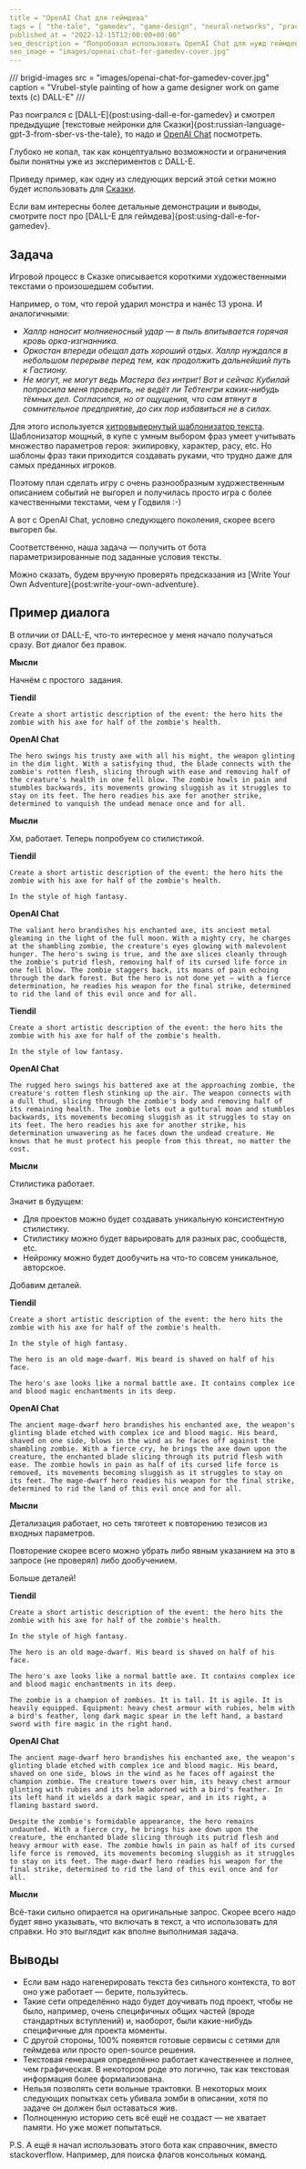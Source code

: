 ```yaml
---
title = "OpenAI Chat для геймдева"
tags = [ "the-tale", "gamedev", "game-design", "neural-networks", "practice", "procedural-content-generation", "development",]
published_at = "2022-12-15T12:00:00+00:00"
seo_description = "Попробовал использовать OpenAI Chat для нужд геймдева. Работает, но надо доучивать и контролировать."
seo_image = "images/openai-chat-for-gamedev-cover.jpg"
---
```


/// brigid-images
src = "images/openai-chat-for-gamedev-cover.jpg"
caption = "Vrubel-style painting of how a game designer work on game texts (c) DALL-E"
///

Раз поигрался с [DALL-E]{post:using-dall-e-for-gamedev} и смотрел предыдущие [текстовые нейронки для Сказки]{post:russian-language-gpt-3-from-sber-vs-the-tale}, то надо и [OpenAI Chat](https://chat.openai.com/) посмотреть.

Глубоко не копал, так как концептуально возможности и ограничения были понятны уже из экспериментов с DALL-E.

Приведу пример, как одну из следующих версий этой сетки можно будет использовать для [Сказки](https://the-tale.org/).

Если вам интересны более детальные демонстрации и выводы, смотрите пост про [DALL-E для геймдева]{post:using-dall-e-for-gamedev}.

<!-- more -->

## Задача

Игровой процесс в Сказке описывается короткими художественными текстами о произошедшем событии.

Например, о том, что герой ударил монстра и нанёс 13 урона. И аналогичными:

- _Халлр наносит молниеносный удар — в пыль впитывается горячая кровь орка-изгнанника._
- _Оркостан впереди обещал дать хороший отдых. Халлр нуждался в небольшом перерыве перед тем, как продолжить дальнейший путь к Гастиону._
- _Не могут, не могут ведь Мастера без интриг! Вот и сейчас Кубилай попросила меня проверить, не ведёт ли Тебтенгри каких-нибудь тёмных дел. Согласился, но от ощущения, что сам втянут в сомнительное предприятие, до сих пор избавиться не в силах._

Для этого используется [хитровывернутый шаблонизатор текста](https://github.com/the-tale/utg). Шаблонизатор мощный, в купе с умным выбором фраз умеет учитывать множество параметров героя: экипировку, характер, расу, etc. Но шаблоны фраз таки приходится создавать руками, что трудно даже для самых преданных игроков.

Поэтому план сделать игру с очень разнообразным художественным описанием событий не выгорел и получилась просто игра с более качественными текстами, чем у Годвиля :-)

А вот с OpenAI Chat, условно следующего поколения, скорее всего выгорел бы.

Соответственно, наша задача — получить от бота параметризированные под заданные условия тексты.

Можно сказать, будем вручную проверять предсказания из [Write Your Own Adventure]{post:write-your-own-adventure}.

## Пример диалога

В отличии от DALL-E, что-то интересное у меня начало получаться сразу. Вот диалог без правок.

**Мысли**

Начнём с простого  задания.

**Tiendil**

```
Create a short artistic description of the event: the hero hits the zombie with his axe for half of the zombie's health.
```

**OpenAI Chat**

```
The hero swings his trusty axe with all his might, the weapon glinting in the dim light. With a satisfying thud, the blade connects with the zombie's rotten flesh, slicing through with ease and removing half of the creature's health in one fell blow. The zombie howls in pain and stumbles backwards, its movements growing sluggish as it struggles to stay on its feet. The hero readies his axe for another strike, determined to vanquish the undead menace once and for all.
```

**Мысли**

Хм, работает. Теперь попробуем со стилистикой.

**Tiendil**

```
Create a short artistic description of the event: the hero hits the zombie with his axe for half of the zombie's health.

In the style of high fantasy.
```

**OpenAI Chat**

```
The valiant hero brandishes his enchanted axe, its ancient metal gleaming in the light of the full moon. With a mighty cry, he charges at the shambling zombie, the creature's eyes glowing with malevolent hunger. The hero's swing is true, and the axe slices cleanly through the zombie's putrid flesh, removing half of its cursed life force in one fell blow. The zombie staggers back, its moans of pain echoing through the dark forest. But the hero is not done yet – with a fierce determination, he readies his weapon for the final strike, determined to rid the land of this evil once and for all.
```

**Tiendil**

```
Create a short artistic description of the event: the hero hits the zombie with his axe for half of the zombie's health.

In the style of low fantasy.
```

**OpenAI Chat**

```
The rugged hero swings his battered axe at the approaching zombie, the creature's rotten flesh stinking up the air. The weapon connects with a dull thud, slicing through the zombie's body and removing half of its remaining health. The zombie lets out a guttural moan and stumbles backwards, its movements becoming sluggish as it struggles to stay on its feet. The hero readies his axe for another strike, his determination unwavering as he faces down the undead creature. He knows that he must protect his people from this threat, no matter the cost.
```

**Мысли**

Стилистика работает.

Значит в будущем:

- Для проектов можно будет создавать уникальную консистентную стилистику.
- Стилистику можно будет варьировать для разных рас, сообществ, etc.
- Нейронку можно будет дообучить на что-то совсем уникальное, авторское.

Добавим деталей.

**Tiendil**

```
Create a short artistic description of the event: the hero hits the zombie with his axe for half of the zombie's health.

In the style of high fantasy.

The hero is an old mage-dwarf. His beard is shaved on half of his face.

The hero's axe looks like a normal battle axe. It contains complex ice and blood magic enchantments in its deep.
```

**OpenAI Chat**

```
The ancient mage-dwarf hero brandishes his enchanted axe, the weapon's glinting blade etched with complex ice and blood magic. His beard, shaved on one side, blows in the wind as he faces off against the shambling zombie. With a fierce cry, he brings the axe down upon the creature, the enchanted blade slicing through its putrid flesh with ease. The zombie howls in pain as half of its cursed life force is removed, its movements becoming sluggish as it struggles to stay on its feet. The mage-dwarf hero readies his weapon for the final strike, determined to rid the land of this evil once and for all.
```

**Мысли**

Детализация работает, но сеть тяготеет к повторению тезисов из входных параметров.

Повторение скорее всего можно убрать либо явным указанием на это в запросе (не проверял) либо дообучением.

Больше деталей!

**Tiendil**

```
Create a short artistic description of the event: the hero hits the zombie with his axe for half of the zombie's health.

In the style of high fantasy.

The hero is an old mage-dwarf. His beard is shaved on half of his face.

The hero's axe looks like a normal battle axe. It contains complex ice and blood magic enchantments in its deep.

The zombie is a champion of zombies. It is tall. It is agile. It is heavily equipped. Equipment: heavy chest armour with rubies, helm with a bird's feather, long dark magic spear in the left hand, a bastard sword with fire magic in the right hand.
```

**OpenAI Chat**

```
The ancient mage-dwarf hero brandishes his enchanted axe, the weapon's glinting blade etched with complex ice and blood magic. His beard, shaved on one side, blows in the wind as he faces off against the champion zombie. The creature towers over him, its heavy chest armour glinting with rubies and its helm adorned with a bird's feather. In its left hand it wields a dark magic spear, and in its right, a flaming bastard sword.

Despite the zombie's formidable appearance, the hero remains undaunted. With a fierce cry, he brings his axe down upon the creature, the enchanted blade slicing through its putrid flesh and heavy armour with ease. The zombie howls in pain as half of its cursed life force is removed, its movements becoming sluggish as it struggles to stay on its feet. The mage-dwarf hero readies his weapon for the final strike, determined to rid the land of this evil once and for all.
```

**Мысли**

Всё-таки сильно опирается на оригинальные запрос. Скорее всего надо будет явно указывать, что включать в текст, а что использовать для справки. Но это выглядит как вполне выполнимая задача.

## Выводы

- Если вам надо нагенерировать текста без сильного контекста, то вот оно уже работает — берите, пользуйтесь.
- Такие сети определённо надо будет доучивать под проект, чтобы не было, например, очень специфичных общих частей (вроде стандартных вступлений) и, наоборот, были какие-нибудь специфичные для проекта моменты.
- С другой стороны, 100% появятся готовые сервисы с сетями для геймдева или просто open-source решения.
- Текстовая генерация определённо работает качественнее и полнее, чем графическая. В некотором роде это логично, так как текстовая информация более формализована.
- Нельзя позволять сети вольные трактовки. В некоторых моих следующих попытках сеть убивала зомби в описании, хотя по задаче он должен был оставаться жив.
- Полноценную историю сеть всё ещё не создаст — не хватает памяти. Но уже может попытаться.

P.S. А ещё я начал использовать этого бота как справочник, вместо stackoverflow. Например, для поиска флагов консольных команд.
